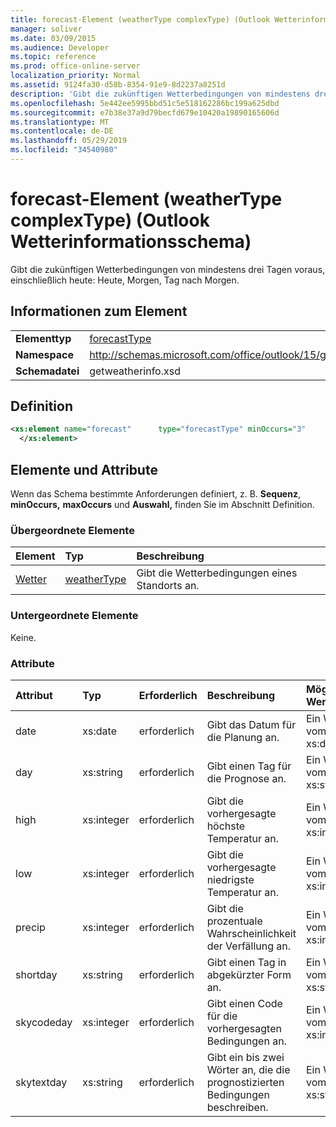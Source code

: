 ```yaml
---
title: forecast-Element (weatherType complexType) (Outlook Wetterinformationsschema)
manager: soliver
ms.date: 03/09/2015
ms.audience: Developer
ms.topic: reference
ms.prod: office-online-server
localization_priority: Normal
ms.assetid: 9124fa30-d58b-8354-91e9-8d2237a8251d
description: 'Gibt die zukünftigen Wetterbedingungen von mindestens drei Tagen voraus, einschließlich heute: Heute, Morgen, Tag nach Morgen.'
ms.openlocfilehash: 5e442ee5995bbd51c5e518162286bc199a625dbd
ms.sourcegitcommit: e7b38e37a9d79becfd679e10420a19890165606d
ms.translationtype: MT
ms.contentlocale: de-DE
ms.lasthandoff: 05/29/2019
ms.locfileid: "34540980"
---
```

# <a name="forecast-element-weathertype-complextype-outlook-weather-information-schema"></a>forecast-Element (weatherType complexType) (Outlook Wetterinformationsschema)

Gibt die zukünftigen Wetterbedingungen von mindestens drei Tagen voraus, einschließlich heute: Heute, Morgen, Tag nach Morgen.
  
## <a name="element-information"></a>Informationen zum Element

|||
|:-----|:-----|
|**Elementtyp** <br/> |[forecastType](forecasttype-complextype-outlook-weather-information-schema.md) <br/> |
|**Namespace** <br/> |http://schemas.microsoft.com/office/outlook/15/getweatherinfo.xsd  <br/> |
|**Schemadatei** <br/> |getweatherinfo.xsd  <br/> |
   
## <a name="definition"></a>Definition

```XML
<xs:element name="forecast"      type="forecastType" minOccurs="3"     maxOccurs="unbounded"    >
  </xs:element>  

```

## <a name="elements-and-attributes"></a>Elemente und Attribute

Wenn das Schema bestimmte Anforderungen definiert, z. B. **Sequenz**, **minOccurs,** **maxOccurs** und **Auswahl,** finden Sie im Abschnitt Definition. 
  
### <a name="parent-elements"></a>Übergeordnete Elemente

|**Element**|**Typ**|**Beschreibung**|
|:-----|:-----|:-----|
|[Wetter](weather-element-weatherdata-elementoutlook-weather-information-schema.md) <br/> |[weatherType](weathertype-complextype-outlook-weather-information-schema.md) <br/> |Gibt die Wetterbedingungen eines Standorts an.  <br/> |
   
### <a name="child-elements"></a>Untergeordnete Elemente

Keine.
  
### <a name="attributes"></a>Attribute

|**Attribut**|**Typ**|**Erforderlich**|**Beschreibung**|**Mögliche Werte**|
|:-----|:-----|:-----|:-----|:-----|
|date  <br/> |xs:date  <br/> |erforderlich  <br/> |Gibt das Datum für die Planung an.  <br/> |Ein Wert vom Typ xs:date  <br/> |
|day  <br/> |xs:string  <br/> |erforderlich  <br/> |Gibt einen Tag für die Prognose an.  <br/> |Ein Wert vom Typ xs:string  <br/> |
|high  <br/> |xs:integer  <br/> |erforderlich  <br/> |Gibt die vorhergesagte höchste Temperatur an.  <br/> |Ein Wert vom Typ xs:integer  <br/> |
|low  <br/> |xs:integer  <br/> |erforderlich  <br/> |Gibt die vorhergesagte niedrigste Temperatur an.  <br/> |Ein Wert vom Typ xs:integer  <br/> |
|precip  <br/> |xs:integer  <br/> |erforderlich  <br/> |Gibt die prozentuale Wahrscheinlichkeit der Verfällung an.  <br/> |Ein Wert vom Typ xs:integer  <br/> |
|shortday  <br/> |xs:string  <br/> |erforderlich  <br/> |Gibt einen Tag in abgekürzter Form an.  <br/> |Ein Wert vom Typ xs:string  <br/> |
|skycodeday  <br/> |xs:integer  <br/> |erforderlich  <br/> |Gibt einen Code für die vorhergesagten Bedingungen an.  <br/> |Ein Wert vom Typ xs:integer  <br/> |
|skytextday  <br/> |xs:string  <br/> |erforderlich  <br/> |Gibt ein bis zwei Wörter an, die die prognostizierten Bedingungen beschreiben.  <br/> |Ein Wert vom Typ xs:string  <br/> |
   

